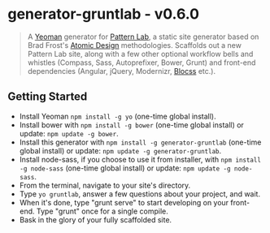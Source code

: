 # generator-gruntlab - v0.6.0

> A [Yeoman](http://yeoman.io) generator for [Pattern Lab](http://patternlab.io/), a static site generator based on Brad Frost's [Atomic Design](http://bradfrostweb.com/blog/post/atomic-web-design/) methodologies.
> Scaffolds out a new Pattern Lab site, along with a few other optional workflow bells and whistles (Compass, Sass, Autoprefixer, Bower, Grunt) and front-end dependencies (Angular, jQuery, Modernizr, [Blocss](https://github.com/Blocss/blocss) etc.).

## Getting Started

- Install Yeoman `npm install -g yo` (one-time global install).
- Install bower with `npm install -g bower` (one-time global install) or update: `npm update -g bower`.
- Install this generator with `npm install -g generator-gruntlab` (one-time global install) or update: `npm update -g generator-gruntlab`.
- Install node-sass, if you choose to use it from installer, with `npm install -g node-sass` (one-time global install) or update: `npm update -g node-sass`.
- From the terminal, navigate to your site's directory.
- Type `yo gruntlab`, answer a few questions about your project, and wait.
- When it's done, type "grunt serve" to start developing on your front-end. Type "grunt" once for a single compile.
- Bask in the glory of your fully scaffolded site.
